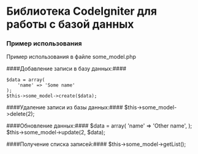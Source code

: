 # Библиотека CodeIgniter для работы с базой данных #

### Пример использования ###

Пример использования в файле some_model.php

####Добавление записи в базу данных:####

    $data = array(
        'name' => 'Some name'
    );
    $this->some_model->create($data);

####Удаление записи из базы данных:####
    $this->some_model->delete(2);


####Обновление данных:####
    $data = array(
        'name' => 'Other name',
    );
    $this->some_model->update(2, $data);

####Получение списка записей:####
    $this->some_model->getList();
